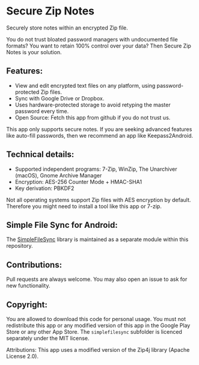 # Secure Zip Notes
Securely store notes within an encrypted Zip file.

You do not trust bloated password managers with undocumented file formats?
You want to retain 100% control over your data?
Then Secure Zip Notes is your solution.

## Features:
- View and edit encrypted text files on any platform, using password-protected Zip files.
- Sync with Google Drive or Dropbox.
- Uses hardware-protected storage to avoid retyping the master password every time.
- Open Source: Fetch this app from github if you do not trust us.

This app only supports secure notes.
If you are seeking advanced features like auto-fill passwords, then we recommend an app like Keepass2Android.

## Technical details:
- Supported independent programs: 7-Zip, WinZip, The Unarchiver (macOS), Gnome Archive Manager
- Encryption: AES-256 Counter Mode + HMAC-SHA1
- Key derivation: PBKDF2

Not all operating systems support Zip files with AES encryption by default.
Therefore you might need to install a tool like this app or 7-zip.

## Simple File Sync for Android:
The [SimpleFileSync](simplefilesync/) library is maintained as a separate module within this repository.

## Contributions:
Pull requests are always welcome.
You may also open an issue to ask for new functionality.

## Copyright:
You are allowed to download this code for personal usage.
You must not redistribute this app or any modified version of this app in the Google Play Store or any other App Store.
The `simplefilesync` subfolder is licenced separately under the MIT license.

Attributions:
This app uses a modified version of the Zip4j library (Apache License 2.0).
